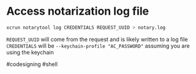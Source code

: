 # Access notarization log file

```sh
xcrun notarytool log CREDENTIALS REQUEST_UUID > notary.log
```

`REQUEST_UUID` will come from the request and is likely written to a log file
`CREDENTIALS` will be `--keychain-profile "AC_PASSWORD"` assuming you are using the keychain

#codesigning #shell 